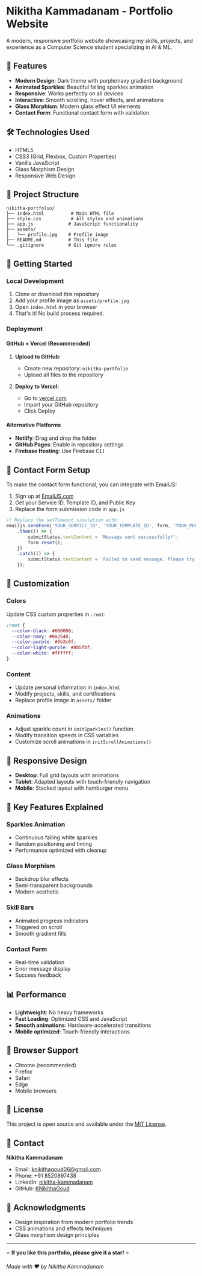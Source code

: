 # Nikitha Kammadanam - Portfolio Website

A modern, responsive portfolio website showcasing my skills, projects, and experience as a Computer Science student specializing in AI & ML.

## 🌟 Features

- **Modern Design**: Dark theme with purple/navy gradient background
- **Animated Sparkles**: Beautiful falling sparkles animation
- **Responsive**: Works perfectly on all devices
- **Interactive**: Smooth scrolling, hover effects, and animations
- **Glass Morphism**: Modern glass effect UI elements
- **Contact Form**: Functional contact form with validation

## 🛠️ Technologies Used

- HTML5
- CSS3 (Grid, Flexbox, Custom Properties)
- Vanilla JavaScript
- Glass Morphism Design
- Responsive Web Design

## 📁 Project Structure

```
nikitha-portfolio/
├── index.html          # Main HTML file
├── style.css           # All styles and animations
├── app.js             # JavaScript functionality
├── assets/
│   └── profile.jpg    # Profile image
├── README.md          # This file
└── .gitignore         # Git ignore rules
```

## 🚀 Getting Started

### Local Development

1. Clone or download this repository
2. Add your profile image as `assets/profile.jpg`
3. Open `index.html` in your browser
4. That's it! No build process required.

### Deployment

#### GitHub + Vercel (Recommended)

1. **Upload to GitHub:**
   - Create new repository: `nikitha-portfolio`
   - Upload all files to the repository

2. **Deploy to Vercel:**
   - Go to [vercel.com](https://vercel.com)
   - Import your GitHub repository
   - Click Deploy

#### Alternative Platforms
- **Netlify**: Drag and drop the folder
- **GitHub Pages**: Enable in repository settings
- **Firebase Hosting**: Use Firebase CLI

## 📧 Contact Form Setup

To make the contact form functional, you can integrate with EmailJS:

1. Sign up at [EmailJS.com](https://emailjs.com)
2. Get your Service ID, Template ID, and Public Key
3. Replace the form submission code in `app.js`

```javascript
// Replace the setTimeout simulation with:
emailjs.sendForm('YOUR_SERVICE_ID', 'YOUR_TEMPLATE_ID', form, 'YOUR_PUBLIC_KEY')
    .then(() => {
        submitStatus.textContent = 'Message sent successfully!';
        form.reset();
    })
    .catch(() => {
        submitStatus.textContent = 'Failed to send message. Please try again.';
    });
```

## 🎨 Customization

### Colors
Update CSS custom properties in `:root`:

```css
:root {
  --color-black: #000000;
  --color-navy: #0a2540;
  --color-purple: #5b2c6f;
  --color-light-purple: #8b5fbf;
  --color-white: #ffffff;
}
```

### Content
- Update personal information in `index.html`
- Modify projects, skills, and certifications
- Replace profile image in `assets/` folder

### Animations
- Adjust sparkle count in `initSparkles()` function
- Modify transition speeds in CSS variables
- Customize scroll animations in `initScrollAnimations()`

## 📱 Responsive Design

- **Desktop**: Full grid layouts with animations
- **Tablet**: Adapted layouts with touch-friendly navigation
- **Mobile**: Stacked layout with hamburger menu

## 🌟 Key Features Explained

### Sparkles Animation
- Continuous falling white sparkles
- Random positioning and timing
- Performance optimized with cleanup

### Glass Morphism
- Backdrop blur effects
- Semi-transparent backgrounds
- Modern aesthetic

### Skill Bars
- Animated progress indicators
- Triggered on scroll
- Smooth gradient fills

### Contact Form
- Real-time validation
- Error message display
- Success feedback

## 📊 Performance

- **Lightweight**: No heavy frameworks
- **Fast Loading**: Optimized CSS and JavaScript
- **Smooth animations**: Hardware-accelerated transitions
- **Mobile optimized**: Touch-friendly interactions

## 🔧 Browser Support

- Chrome (recommended)
- Firefox
- Safari
- Edge
- Mobile browsers

## 📝 License

This project is open source and available under the [MIT License](LICENSE).

## 👤 Contact

**Nikitha Kammadanam**
- Email: knikithagoud06@gmail.com
- Phone: +91 8520897438
- LinkedIn: [nikitha-kammadanam](https://www.linkedin.com/in/nikitha-kammadanam-0861b0295)
- GitHub: [KNikithaGoud](https://github.com/KNikithaGoud)

## 🙏 Acknowledgments

- Design inspiration from modern portfolio trends
- CSS animations and effects techniques
- Glass morphism design principles

---

⭐ **If you like this portfolio, please give it a star!** ⭐

*Made with ❤️ by Nikitha Kammadanam*
